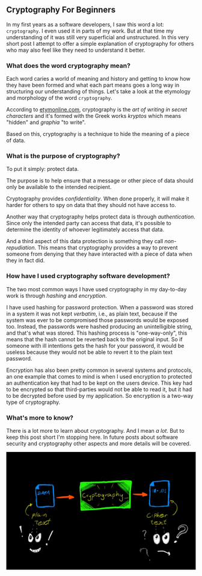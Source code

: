 <h2>Cryptography For Beginners</h2>

In my first years as a software developers, I saw this word a lot: `cryptography`.
I even used it in parts of my work. But at that time my understanding of it was still very superficial and unstructured.
In this very short post I attempt to offer a simple explanation of cryptography for others who may also feel like they need to understand it better.

### What does the word cryptography mean?

Each word caries a world of meaning and history and getting to know how they have been formed and what each part means goes a long way in structuring our understanding of things. Let's take a look at the etymology and morphology of the word `cryptography`.

According to [etymonline.com](https://www.etymonline.com/word/cryptography), cryptography is the *art of writing in secret characters* and it's formed with the Greek works *kryptos* which means "hidden" and *graphia* "to write".

Based on this, cryptography is a technique to hide the meaning of a piece of data.

### What is the purpose of cryptography?

To put it simply: protect data.

The purpose is to help ensure that a message or other piece of data should only be available to the intended recipient.

Cryptography provides *confidentiality*. When done properly, it will make it harder for others to spy on data that they should not have access to.

Another way that cryptography helps protect data is through *authentication*. Since only the intended party can access that data, it's possible to determine the identity of whoever legitimately access that data.

And a third aspect of this data protection is something they call *non-repudiation*. This means that cryptography provides a way to prevent someone from denying that they have interacted with a piece of data when they in fact did.

### How have I used cryptography software development?

The two most common ways I have used cryptography in my day-to-day work is through *hashing* and *encryption*.

I have used hashing for password protection. When a password was stored in a system it was not
kept *verbatim*, i.e., as plain text, because if the system was ever to be compromised those passwords would be exposed too. Instead, the passwords were hashed producing an unintelligible string, and that's what was stored. This hashing process is "one-way-only", this means that the hash cannot be reverted back to the original input. So if someone with ill intentions gets the hash for your password, it would be useless because they would not be able to revert it to the plain text password.

Encryption has also been pretty common in several systems and protocols, an one example that comes to mind is when I used encryption to protected an authentication key that had to be kept on the users device. This key had to be encrypted so that third-parties would not be able to read it, but it had to be decrypted before used by my application. So encryption is a two-way type of cryptography.

### What's more to know?

There is a lot more to learn about cryptography. And I mean *a lot*. But to keep this post short I'm stopping here. In future posts about software security and cryptography other aspects and more details will be covered.

![Cryptography](https://github.com/robwillup/mithrandir/blob/main/assets/Ethical_Hacking/2023-12-15@Cryptography_simple_flow.jpeg?raw=true)
